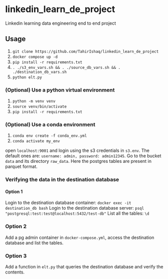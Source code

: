 # linkedin_learn_de_project
Linkedin learning data engineering end to end project

## Usage
1. `git clone https://github.com/TahirIshaq/linkedin_learn_de_project`
2. `docker compose up -d`
3. `pip install -r requirements.txt`
4. `. ./s3_env_vars.sh && . ./source_db_vars.sh && . ./destination_db_vars.sh`
5. `python elt.py`

### (Optional) Use a python virtual environment
1. `python -m venv venv`
2. `source venv/bin/activate`
3. `pip install -r requirements.txt`

### (Optional) Use a conda environment
1. `conda env create -f conda_env.yml`
2. `conda activate my_env`

open `localhost:9001` and login using the s3 credentials in `s3.env`. The default ones are: `username: admin, password: admin12345`. Go to the bucket `data` and its directory `raw_data`. Here the postgres tables are present in parquet format.

### Verifying the data in the destination database
#### Option 1
Login to the destination database container: `docker exec -it destination_db bash`
Login to the destination database server: `psql "postgresql:test:test@localhost:5432/test-db"`
List all the tables: `\d`
### Option 2
Add a pg admin container in `docker-compose.yml`, access the destination database and list the tables.
### Option 3
Add a function in `elt.py` that queries the destination database and verify the contents.